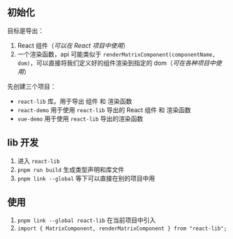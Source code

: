 ## 初始化

目标是导出：

1. React 组件（_可以在 React 项目中使用_）
1. 一个渲染函数，api 可能类似于 `renderMatrixComponent(componentName, dom)`，可以直接将我们定义好的组件渲染到指定的 dom（_可在各种项目中使用_）

先创建三个项目：

- `react-lib` 库。用于导出 组件 和 渲染函数
- `react-demo` 用于使用 `react-lib` 导出的 React 组件 和 渲染函数
- `vue-demo` 用于使用 `react-lib` 导出的渲染函数

## lib 开发

1. 进入 `react-lib`
1. `pnpm run build` 生成类型声明和库文件
1. `pnpm link --global` 等下可以直接在别的项目中用

## 使用

1. `pnpm link --global react-lib` 在当前项目中引入
1. `import { MatrixComponent, renderMatrixComponent } from "react-lib";`
